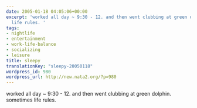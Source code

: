 ```yaml
---
date: 2005-01-18 04:05:06+00:00
excerpt: 'worked all day ~ 9:30 - 12. and then went clubbing at green dolphin. sometimes
  life rules. '
tags:
- nightlife
- entertainment
- work-life-balance
- socializing
- leisure
title: sleepy
translationKey: "sleepy-20050118"
wordpress_id: 980
wordpress_url: http://new.nata2.org/?p=980
---
```


worked all day ~ 9:30 - 12. and then went clubbing at green dolphin. sometimes life rules.